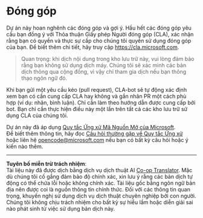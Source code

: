 <!--
CO_OP_TRANSLATOR_METADATA:
{
  "original_hash": "d6f80293fa9c213283eac7e79b078671",
  "translation_date": "2025-08-27T20:37:50+00:00",
  "source_file": "CONTRIBUTING.md",
  "language_code": "vi"
}
-->
# Đóng góp

Dự án này hoan nghênh các đóng góp và gợi ý. Hầu hết các đóng góp yêu cầu bạn đồng ý với Thỏa thuận Giấy phép Người đóng góp (CLA), xác nhận rằng bạn có quyền và thực sự cấp cho chúng tôi quyền sử dụng đóng góp của bạn. Để biết thêm chi tiết, hãy truy cập https://cla.microsoft.com.

> Quan trọng: khi dịch nội dung trong kho lưu trữ này, vui lòng đảm bảo rằng bạn không sử dụng dịch máy. Chúng tôi sẽ xác minh các bản dịch thông qua cộng đồng, vì vậy chỉ tham gia dịch nếu bạn thông thạo ngôn ngữ đó.

Khi bạn gửi một yêu cầu kéo (pull request), CLA-bot sẽ tự động xác định xem bạn có cần cung cấp CLA hay không và gắn nhãn PR một cách phù hợp (ví dụ: nhãn, bình luận). Chỉ cần làm theo hướng dẫn được cung cấp bởi bot. Bạn chỉ cần thực hiện điều này một lần trên tất cả các kho lưu trữ sử dụng CLA của chúng tôi.

Dự án này đã áp dụng [Quy tắc Ứng xử Mã Nguồn Mở của Microsoft](https://opensource.microsoft.com/codeofconduct/).  
Để biết thêm thông tin, hãy đọc [Câu hỏi thường gặp về Quy tắc Ứng xử](https://opensource.microsoft.com/codeofconduct/faq/)  
hoặc liên hệ [opencode@microsoft.com](mailto:opencode@microsoft.com) nếu bạn có bất kỳ câu hỏi hoặc ý kiến nào thêm.

---

**Tuyên bố miễn trừ trách nhiệm**:  
Tài liệu này đã được dịch bằng dịch vụ dịch thuật AI [Co-op Translator](https://github.com/Azure/co-op-translator). Mặc dù chúng tôi cố gắng đảm bảo độ chính xác, xin lưu ý rằng các bản dịch tự động có thể chứa lỗi hoặc không chính xác. Tài liệu gốc bằng ngôn ngữ bản địa nên được coi là nguồn thông tin chính thức. Đối với các thông tin quan trọng, khuyến nghị sử dụng dịch vụ dịch thuật chuyên nghiệp bởi con người. Chúng tôi không chịu trách nhiệm cho bất kỳ sự hiểu lầm hoặc diễn giải sai nào phát sinh từ việc sử dụng bản dịch này.